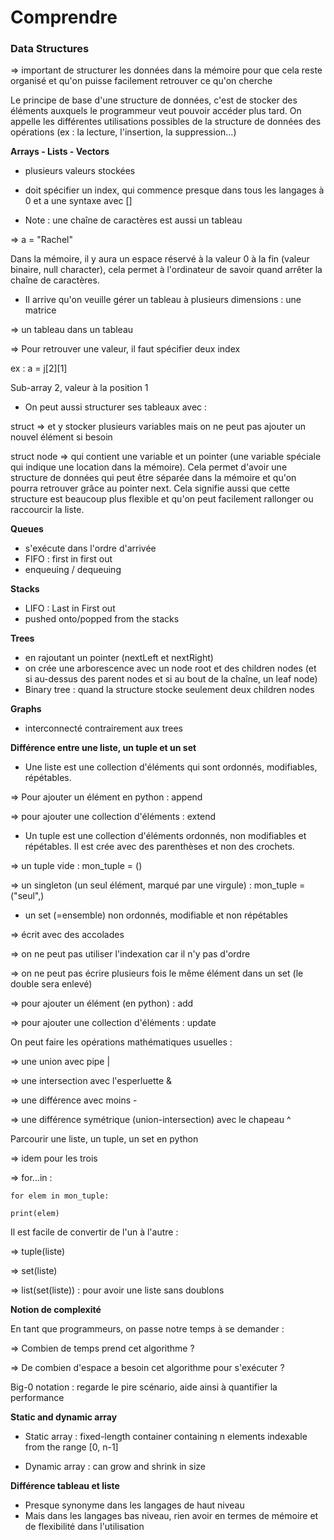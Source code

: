 # Comprendre

### Data Structures

⇒ important de structurer les données dans la mémoire pour que cela reste organisé et qu'on puisse facilement retrouver ce qu'on cherche

Le principe de base d'une structure de données, c'est de stocker des éléments auxquels le programmeur veut pouvoir accéder plus tard. On appelle les différentes utilisations possibles de la structure de données des opérations (ex : la lecture, l'insertion, la suppression...) 


**Arrays - Lists - Vectors**

- plusieurs valeurs stockées
- doit spécifier un index, qui commence presque dans tous les langages à 0 et a une syntaxe avec []

- Note : une chaîne de caractères est aussi un tableau

⇒  a = "Rachel"

Dans la mémoire, il y aura un espace réservé à la valeur 0 à la fin (valeur binaire, null character), cela permet à l'ordinateur de savoir quand arrêter la chaîne de caractères. 

- Il arrive qu'on veuille gérer un tableau à plusieurs dimensions : une matrice

⇒ un tableau dans un tableau 

⇒ Pour retrouver une valeur, il faut spécifier deux index 

ex : a = j[2][1] 

Sub-array 2, valeur à la position 1

- On peut aussi structurer ses tableaux avec :

struct ⇒ et y stocker plusieurs variables mais on ne peut pas ajouter un nouvel élément si besoin

struct node ⇒ qui contient une variable et un pointer (une variable spéciale qui indique une location dans la mémoire). Cela permet d'avoir une structure de données qui peut être séparée dans la mémoire et qu'on pourra retrouver grâce au pointer next. Cela signifie aussi que cette structure est beaucoup plus flexible et qu'on  peut facilement rallonger ou raccourcir la liste.

**Queues** 

- s'exécute dans l'ordre d'arrivée
- FIFO : first in first out
- enqueuing / dequeuing

**Stacks**

- LIFO : Last in First out
- pushed onto/popped from the stacks

**Trees**

- en rajoutant un pointer (nextLeft et nextRight)
- on crée une arborescence avec un node root et des children nodes (et si au-dessus des parent nodes et si au bout de la chaîne, un leaf node)
- Binary tree : quand la structure stocke seulement deux children nodes

**Graphs** 

- interconnecté contrairement aux trees

**Différence entre une liste, un tuple et un set** 

- Une liste est une collection d'éléments qui sont ordonnés, modifiables, répétables.

⇒ Pour ajouter un élément en python : append 

⇒ pour ajouter une collection d'éléments : extend 

- Un tuple est une collection d'éléments ordonnés, non modifiables et répétables. Il est crée avec des parenthèses et non des crochets.

⇒ un tuple vide : mon_tuple = ()

⇒ un singleton (un seul élément, marqué par une virgule)  : mon_tuple = ("seul",)

- un set (=ensemble) non ordonnés, modifiable et non répétables

⇒ écrit avec des accolades 

⇒ on ne peut pas utiliser l'indexation car il n'y pas d'ordre

⇒ on ne peut pas écrire plusieurs fois le même élément dans un set (le double sera enlevé) 

⇒ pour ajouter un élément (en python) : add

⇒ pour ajouter une collection d'éléments : update

On peut faire les opérations mathématiques usuelles : 

⇒ une union avec pipe |

⇒ une intersection avec l'esperluette &

⇒ une différence avec moins - 

⇒ une différence symétrique (union-intersection) avec le chapeau ^

Parcourir une liste, un tuple, un set en python 

⇒ idem pour les trois

⇒ for...in : 

`for elem in mon_tuple:`

`print(elem)`

Il est facile de convertir de l'un à l'autre : 

⇒ tuple(liste) 

⇒ set(liste)

⇒ list(set(liste)) : pour avoir une liste sans doublons

**Notion de complexité** 

En tant que programmeurs, on passe notre temps à se demander : 

⇒ Combien de temps prend cet algorithme ? 

⇒ De combien d'espace a besoin cet algorithme pour s'exécuter ?

Big-0 notation : regarde le pire scénario, aide ainsi à quantifier la performance 



**Static and dynamic array** 

- Static array : fixed-length container containing n elements indexable from the range [0, n-1]


- Dynamic array : can grow and shrink in size



**Différence tableau et liste** 

- Presque synonyme dans les langages de haut niveau
- Mais dans les langages bas niveau, rien avoir en termes de mémoire et de flexibilité dans l'utilisation


